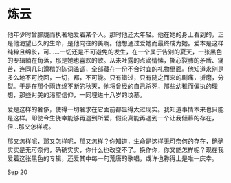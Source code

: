 # 炼云

他年少时曾朦胧而执著地爱着某个人。那时他还太年轻。他在她的身上看到的，正是他渴望已久的生命，是他向往的美啊。他想通过爱她而最终成为她。爱本是这样纯粹且绵长，可……一切还是不可避免的发生，在一个属于告别的夏天，一张黑色的专辑躺在角落，那是她也喜欢的歌。从未吐露的点滴情愫，撕心裂肺的矛盾、痛苦，连同几句滑稽的陈词滥调，全部藏在一份不合时宜的礼物里面。他知道永别是多么地不可挽回，一切，都，不可能。只有错过，只有随之而来的剧痛，折磨，分裂。于是在那个雨连绵不断的秋天，他将曾经的自己杀死，那些幼稚而偏执的理想，那些对美的渴望信仰，一同埋进十八岁的坟墓。

爱是这样的奢侈，使得一切奢求在它面前都显得太过现实。我知道事情本来也只能是这样。即使今生侥幸能够再遇到所爱，假设真能再遇到一个让我倾慕的存在，但…那又怎样呢。

那又怎样呢，那又怎样呢，那又怎样？你知道，生命是这样无可奈何的存在，确确实实是无可奈何，确确实实，你什么也改变不了。换作你，你又能怎样呢？现在我爱着这张黑色的专辑，还爱其中每一句荒唐的歌唱，或许也称得上是唯一庆幸。  

Sep 20